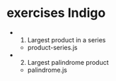 # exercises Indigo

- 1. Largest product in a series
    - product-series.js

- 2. Largest palindrome product
    - palindrome.js